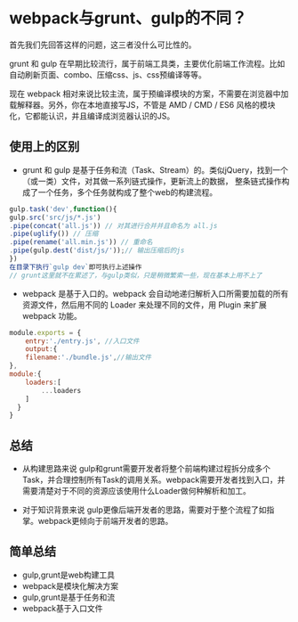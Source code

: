 # webpack与grunt、gulp的不同？

首先我们先回答这样的问题，这三者没什么可比性的。

grunt 和 gulp 在早期比较流行，属于前端工具类，主要优化前端工作流程。比如自动刷新页面、combo、压缩css、js、css预编译等等。

现在 webpack 相对来说比较主流，属于预编译模块的方案，不需要在浏览器中加载解释器。另外，你在本地直接写JS，不管是 AMD / CMD / ES6 风格的模块化，它都能认识，并且编译成浏览器认识的JS。

## 使用上的区别

- grunt 和 gulp 是基于任务和流（Task、Stream）的。类似jQuery，找到一个（或一类）文件，对其做一系列链式操作，更新流上的数据， 整条链式操作构成了一个任务，多个任务就构成了整个web的构建流程。

```JavaScript
gulp.task('dev',function(){
gulp.src('src/js/*.js')
.pipe(concat('all.js')) // 对其进行合并并且命名为 all.js
.pipe(uglify()) // 压缩
.pipe(rename('all.min.js')) // 重命名
.pipe(gulp.dest('dist/js/'));// 输出压缩后的js
})
在目录下执行`gulp dev`即可执行上述操作
// grunt这里就不在累述了，与gulp类似，只是稍微繁索一些，现在基本上用不上了
```

- webpack 是基于入口的。webpack 会自动地递归解析入口所需要加载的所有资源文件，然后用不同的 Loader 来处理不同的文件，用 Plugin 来扩展 webpack 功能。
```JavaScript
module.exports = {
    entry:'./entry.js', //入口文件
    output:{
    filename:'./bundle.js',//输出文件
},
module:{
    loaders:[
        ...loaders
    ]
  }
}
```

## 总结
- 从构建思路来说
gulp和grunt需要开发者将整个前端构建过程拆分成多个Task，并合理控制所有Task的调用关系。webpack需要开发者找到入口，并需要清楚对于不同的资源应该使用什么Loader做何种解析和加工。

- 对于知识背景来说
gulp更像后端开发者的思路，需要对于整个流程了如指掌。webpack更倾向于前端开发者的思路。

## 简单总结
- gulp,grunt是web构建工具
- webpack是模块化解决方案
- gulp,grunt是基于任务和流
- webpack基于入口文件

